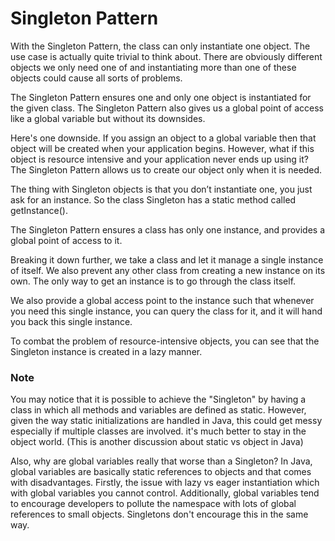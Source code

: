 # Singleton Pattern

With the Singleton Pattern, the class can only instantiate one 
object. The use case is actually quite trivial to think about. 
There are obviously different objects we only need one of and 
instantiating more than one of these objects could cause all sorts 
of problems.

The Singleton Pattern ensures one and only one object is 
instantiated for the given class. The Singleton Pattern also 
gives us a global point of access like a global variable but 
without its downsides.

Here's one downside. If you assign an object to a global variable
then that object will be created when your application begins.
However, what if this object is resource intensive and your 
application never ends up using it? The Singleton Pattern allows 
us to create our object only when it is needed. 

The thing with Singleton objects is that you don’t 
instantiate one, you just ask for an instance. So the class 
Singleton has a static method called getInstance().

The Singleton Pattern ensures a class has only one instance,
and provides a global point of access to it. 

Breaking it down further, we take a class and let it manage 
a single instance of itself. We also prevent any other class
from creating a new instance on its own. The only way to get
an instance is to go through the class itself.

We also provide a global access point to the instance such 
that whenever you need this single instance, you can query
the class for it, and it will hand you back this single instance.

To combat the problem of resource-intensive objects, you can 
see that the Singleton instance is created in a lazy manner.

### Note
You may notice that it is possible to achieve the "Singleton" by
having a class in which all methods and variables are defined 
as static. However, given the way static initializations are handled
in Java, this could get messy especially if multiple classes are 
involved. it's much better to stay in the object world. (This is 
another discussion about static vs object in Java)

Also, why are global variables really that worse than a Singleton?
In Java, global variables are basically static references to 
objects and that comes with disadvantages. Firstly, the issue 
with lazy vs eager instantiation which with global variables 
you cannot control. Additionally, global variables tend to 
encourage developers to pollute the namespace with lots of 
global references to small objects. Singletons don't encourage 
this in the same way. 